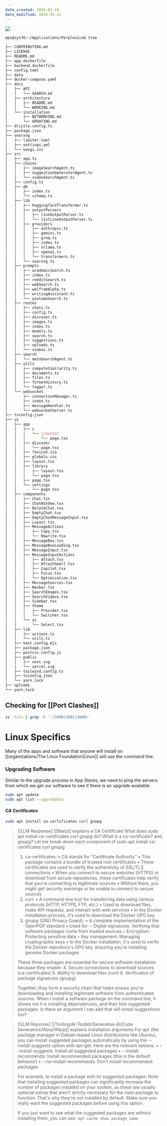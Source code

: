 ```yaml
---
date_created: 2025-03-19
date_modified: 2025-03-21
---
```


  

![](https://i.imgur.com/7mQYPvA.png)



```bash
mps@sys76:~/Applications/Perplexica$ tree
.
├── CONTRIBUTING.md
├── LICENSE
├── README.md
├── app.dockerfile
├── backend.dockerfile
├── config.toml
├── data
├── docker-compose.yaml
├── docs
│   ├── API
│   │   └── SEARCH.md
│   ├── architecture
│   │   ├── README.md
│   │   └── WORKING.md
│   └── installation
│       ├── NETWORKING.md
│       └── UPDATING.md
├── drizzle.config.ts
├── package.json
├── searxng
│   ├── limiter.toml
│   ├── settings.yml
│   └── uwsgi.ini
├── src
│   ├── app.ts
│   ├── chains
│   │   ├── imageSearchAgent.ts
│   │   ├── suggestionGeneratorAgent.ts
│   │   └── videoSearchAgent.ts
│   ├── config.ts
│   ├── db
│   │   ├── index.ts
│   │   └── schema.ts
│   ├── lib
│   │   ├── huggingfaceTransformer.ts
│   │   ├── outputParsers
│   │   │   ├── lineOutputParser.ts
│   │   │   └── listLineOutputParser.ts
│   │   ├── providers
│   │   │   ├── anthropic.ts
│   │   │   ├── gemini.ts
│   │   │   ├── groq.ts
│   │   │   ├── index.ts
│   │   │   ├── ollama.ts
│   │   │   ├── openai.ts
│   │   │   └── transformers.ts
│   │   └── searxng.ts
│   ├── prompts
│   │   ├── academicSearch.ts
│   │   ├── index.ts
│   │   ├── redditSearch.ts
│   │   ├── webSearch.ts
│   │   ├── wolframAlpha.ts
│   │   ├── writingAssistant.ts
│   │   └── youtubeSearch.ts
│   ├── routes
│   │   ├── chats.ts
│   │   ├── config.ts
│   │   ├── discover.ts
│   │   ├── images.ts
│   │   ├── index.ts
│   │   ├── models.ts
│   │   ├── search.ts
│   │   ├── suggestions.ts
│   │   ├── uploads.ts
│   │   └── videos.ts
│   ├── search
│   │   └── metaSearchAgent.ts
│   ├── utils
│   │   ├── computeSimilarity.ts
│   │   ├── documents.ts
│   │   ├── files.ts
│   │   ├── formatHistory.ts
│   │   └── logger.ts
│   └── websocket
│       ├── connectionManager.ts
│       ├── index.ts
│       ├── messageHandler.ts
│       └── websocketServer.ts
├── tsconfig.json
├── ui
│   ├── app
│   │   ├── c
│   │   │   └── [chatId]
│   │   │       └── page.tsx
│   │   ├── discover
│   │   │   └── page.tsx
│   │   ├── favicon.ico
│   │   ├── globals.css
│   │   ├── layout.tsx
│   │   ├── library
│   │   │   ├── layout.tsx
│   │   │   └── page.tsx
│   │   ├── page.tsx
│   │   └── settings
│   │       └── page.tsx
│   ├── components
│   │   ├── Chat.tsx
│   │   ├── ChatWindow.tsx
│   │   ├── DeleteChat.tsx
│   │   ├── EmptyChat.tsx
│   │   ├── EmptyChatMessageInput.tsx
│   │   ├── Layout.tsx
│   │   ├── MessageActions
│   │   │   ├── Copy.tsx
│   │   │   └── Rewrite.tsx
│   │   ├── MessageBox.tsx
│   │   ├── MessageBoxLoading.tsx
│   │   ├── MessageInput.tsx
│   │   ├── MessageInputActions
│   │   │   ├── Attach.tsx
│   │   │   ├── AttachSmall.tsx
│   │   │   ├── Copilot.tsx
│   │   │   ├── Focus.tsx
│   │   │   └── Optimization.tsx
│   │   ├── MessageSources.tsx
│   │   ├── Navbar.tsx
│   │   ├── SearchImages.tsx
│   │   ├── SearchVideos.tsx
│   │   ├── Sidebar.tsx
│   │   ├── theme
│   │   │   ├── Provider.tsx
│   │   │   └── Switcher.tsx
│   │   └── ui
│   │       └── Select.tsx
│   ├── lib
│   │   ├── actions.ts
│   │   └── utils.ts
│   ├── next.config.mjs
│   ├── package.json
│   ├── postcss.config.js
│   ├── public
│   │   ├── next.svg
│   │   └── vercel.svg
│   ├── tailwind.config.ts
│   ├── tsconfig.json
│   └── yarn.lock
├── uploads
└── yarn.lock
```

## Checking for [[Port Clashes]]
```bash
ss -tuln | grep -E ':(3000|3001|4000)'
```

# Linux Specifics
Many of the apps and software that anyone will install on [[organizations/The Linux Foundation|Linux]] will use the command line. 

### Upgrading Software
Similar to the upgrade process in App Stores, we need to ping the servers from which we get our software to see if there is an upgrade available. 
```bash
sudo apt update
sudo apt list --upgradable
```

#### CA Certificates
```bash
sudo apt install ca-certificates curl gnupg
```

> [!LLM Response] [[Warp]] explains a CA Certificate
> What does sudo apt install ca-certificates curl gnupg do?  What is a ca-certificate? and gnupg?
> Let me break down each component of sudo apt install ca-certificates curl gnupg:
> 
> 1. ca-certificates:
> •  CA stands for "Certificate Authority"
> •  This package contains a bundle of trusted root certificates
> •  These certificates are used to verify the authenticity of SSL/TLS connections
> •  When you connect to secure websites (HTTPS) or download from secure repositories, these certificates help verify that you're connecting to legitimate sources
> •  Without them, you might get security warnings or be unable to connect to secure sources
> 2. curl:
> •  A command-line tool for transferring data using various protocols (HTTP, HTTPS, FTP, etc.)
> •  Used to download files, make API requests, and interact with web services
> •  In the Docker installation process, it's used to download the Docker GPG key
> 3. gnupg (GNU Privacy Guard):
> •  A complete implementation of the OpenPGP standard
> •  Used for:
> ◦  Digital signatures: Verifying that software packages come from trusted sources
> ◦  Encryption: Protecting sensitive data
> ◦  Key management: Managing cryptographic keys
> •  In the Docker installation, it's used to verify the Docker repository's GPG key, ensuring you're installing genuine Docker packages
> 
> These three packages are essential for secure software installation because they enable:
> 4. Secure connections to download sources (ca-certificates)
> 5. Ability to download files (curl)
> 6. Verification of package signatures (gnupg)
> 
> Together, they form a security chain that helps ensure you're downloading and installing legitimate software from authenticated sources.
> When I install a software package on the command line, it shows me it is installing dependencies, and then lists suggested packages. Is there an argument I can add that will install suggestions too?


>[!LLM Reponse] [[Tooling/AI-Toolkit/Generative AI/Code Generators/Warp|Warp]] explains installation arguments
>For apt (the package manager in Debian-based Linux distributions like Ubuntu), you can install suggested packages automatically by using the --install-suggests option with apt-get. Here are the relevant options:
>•  --install-suggests: Install all suggested packages
>•  --install-recommends: Install recommended packages (this is the default behavior)
>•  --no-install-recommends: Don't install recommended packages
>
>For example, to install a package with its suggested packages:
>Note that installing suggested packages can significantly increase the number of packages installed on your system, as these are usually optional extras that aren't strictly necessary for the main package to function. That's why they're not installed by default. Make sure you really want the suggested packages before using this option.
>
>If you just want to see what the suggested packages are without installing them, you can use:
>`apt-cache show package_name`

